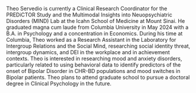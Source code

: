 Theo Servedio is currently a Clinical Research Coordinator for the PREDiCTOR Study and the Multimodal Insights into Neuopsychiatric Disorders (MIND) Lab at the Icahn School of Medicine at Mount Sinai. He graduated magna cum laude from Columbia University in May 2024 with a B.A. in Psychology and a concentration in Economics. During his time at Columbia, Theo worked as a Research Assistant in the Laboratory for Intergroup Relations and the Social Mind, researching social identity threat, intergroup dynamics, and DEI in the workplace and in achievement contexts.
Theo is interested in researching mood and anxiety disorders, particularly related to using behavioral data to identify predictors  of the onset of Bipolar Disorder in CHR-BD populations and mood switches in Bipolar patients. Theo plans to attend graduate school to pursue a doctoral degree in Clinical Psychology in the future.
